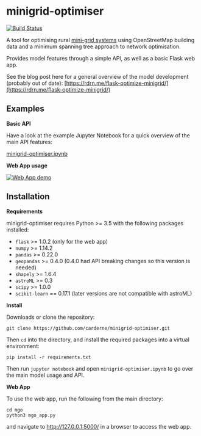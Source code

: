 # minigrid-optimiser
[![Build Status](https://travis-ci.org/carderne/minigrid-optimiser.svg?branch=master)](https://travis-ci.org/carderne/minigrid-optimiser)

A tool for optimising rural [mini-grid systems](https://energypedia.info/wiki/Mini_Grids) using OpenStreetMap building data and a minimum spanning tree approach to network optimisation. 

Provides model features through a simple API, as well as a basic Flask web app.

See the blog post here for a general overview of the model development (probably out of date): [https://rdrn.me/flask-optimize-minigrid/](https://rdrn.me/flask-optimize-minigrid/)

Examples
--------------

**Basic API**

Have a look at the example Jupyter Notebook for a quick overview of the main API features:

[minigrid-optimiser.ipynb](http://nbviewer.jupyter.org/github/carderne/minigrid-optimiser/blob/master/minigrid-optimiser.ipynb)

**Web App usage**

[![Web App demo](https://thumbs.gfycat.com/FirstWiltedGreyhounddog-size_restricted.gif)](https://gfycat.com/CarefreeRemarkableAardwolf)

Installation
--------

**Requirements**

minigrid-optimiser requires Python >= 3.5 with the following packages installed:

- ``flask`` >= 1.0.2 (only for the web app)
- ``numpy`` >= 1.14.2
- ``pandas`` >= 0.22.0
- ``geopandas`` >= 0.4.0 (0.4.0 had API breaking changes so this version is needed)
- ``shapely`` >= 1.6.4
- ``astroML`` >= 0.3
- ``scipy`` >= 1.0.0
- ``scikit-learn`` == 0.17.1 (later versions are not compatible with astroML)

**Install**

Downloads or clone the repository:

``git clone https://github.com/carderne/minigrid-optimiser.git``

Then ``cd`` into the directory, and install the required packages into a virtual environment:

```pip install -r requirements.txt```

Then run ``jupyter notebook`` and open ``minigrid-optimiser.ipynb`` to go over the main model usage and API.

**Web App**

To use the web app, run the following from the main directory:

```
cd mgo
python3 mgo_app.py
```

and navigate to http://127.0.0.1:5000/ in a browser to access the web app.